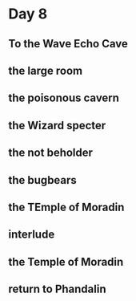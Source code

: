 # Day 8

## To the Wave Echo Cave

## the large room

## the poisonous cavern

## the Wizard specter

## the not beholder

## the bugbears

## the TEmple of Moradin

## interlude

## the Temple of Moradin

## return to Phandalin